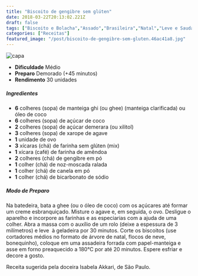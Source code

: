 ```yaml
---
title: "Biscoito de gengibre sem glúten"
date: 2018-03-22T20:13:02.221Z
draft: false
tags: ["Biscoito e Bolacha","Assado","Brasileira","Natal","Leve e Saudável","Alimentação saudável","Biscoito e bolacha"]
categories: ["Receitas"]
featured_image: "/post/biscoito-de-gengibre-sem-gluten.46ac41a8.jpg"
---
```


![capa](/post/biscoito-de-gengibre-sem-gluten.46ac41a8.jpg)

*   **Dificuldade** Médio
*   **Preparo** Demorado (+45 minutos)
*   **Rendimento** 30 unidades

##### Ingredientes

*   **6** colheres (sopa) de manteiga ghi (ou ghee) (manteiga clarificada) ou óleo de coco
*   **6** colheres (sopa) de açúcar de coco
*   **2** colheres (sopa) de açúcar demerara (ou xilitol)
*   **3** colheres (sopa) de xarope de agave
*   **1** unidade de ovo
*   **3** xícaras (chá) de farinha sem glúten (mix)
*   **1** xícara (café) de farinha de amêndoa
*   **2** colheres (chá) de gengibre em pó
*   **1** colher (chá) de noz-moscada ralada
*   **1** colher (chá) de canela em pó
*   **1** colher (chá) de bicarbonato de sódio

##### Modo de Preparo

Na batedeira, bata a ghee (ou o óleo de coco) com os açúcares até formar um creme esbranquiçado. Misture o agave e, em seguida, o ovo. Desligue o aparelho e incorpore as farinhas e as especiarias com a ajuda de uma colher. Abra a massa com o auxílio de um rolo (deixe a espessura de 3 milímetros) e leve  à geladeira por 30 minutos. Corte os biscoitos (use cortadores médios no formato de árvore de natal, flocos de neve, bonequinho), coloque em uma assadeira forrada com papel-manteiga e  asse em forno preaquecido a 180°C por até 20 minutos. Espere esfriar e decore a gosto.

Receita sugerida pela doceira Isabela Akkari, de São Paulo.
